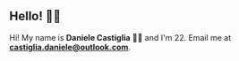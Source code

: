 ## Hello! 👋🏻

Hi! My name is **Daniele Castiglia** 🧑🏻‍ and I'm 22. Email me at **castiglia.daniele@outlook.com**.
